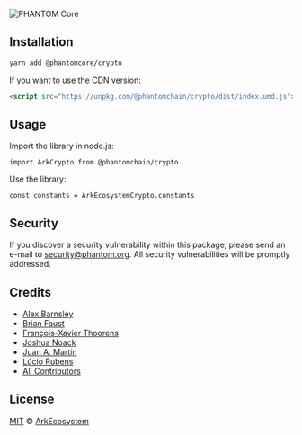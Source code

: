 ![PHANTOM Core](banner.png)

## Installation

```bash
yarn add @phantomcore/crypto
```

If you want to use the CDN version:

```html
<script src="https://unpkg.com/@phantomchain/crypto/dist/index.umd.js"></script>
```

## Usage

Import the library in node.js:

```
import ArkCrypto from @phantomchain/crypto
```

Use the library:

```
const constants = ArkEcosystemCrypto.constants
```

## Security

If you discover a security vulnerability within this package, please send an e-mail to security@phantom.org. All security vulnerabilities will be promptly addressed.

## Credits

-   [Alex Barnsley](https://github.com/alexbarnsley)
-   [Brian Faust](https://github.com/faustbrian)
-   [François-Xavier Thoorens](https://github.com/fix)
-   [Joshua Noack](https://github.com/supaiku0)
-   [Juan A. Martín](https://github.com/j-a-m-l)
-   [Lúcio Rubens](https://github.com/luciorubeens)
-   [All Contributors](../../../../contributors)

## License

[MIT](LICENSE) © [ArkEcosystem](https://ark.io)
